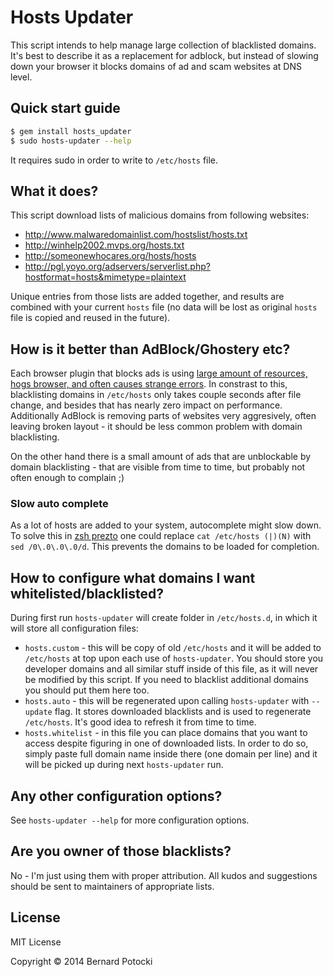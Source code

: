 # Hosts Updater

This script intends to help manage large collection of blacklisted domains. It's best to describe it as a replacement for adblock, but instead of slowing down your browser it blocks domains of ad and scam websites at DNS level.

## Quick start guide

```sh
$ gem install hosts_updater
$ sudo hosts-updater --help
```

It requires sudo in order to write to `/etc/hosts` file.

## What it does?

This script download lists of malicious domains from following websites:

- http://www.malwaredomainlist.com/hostslist/hosts.txt
- http://winhelp2002.mvps.org/hosts.txt
- http://someonewhocares.org/hosts/hosts
- http://pgl.yoyo.org/adservers/serverlist.php?hostformat=hosts&mimetype=plaintext

Unique entries from those lists are added together, and results are combined with your current `hosts` file (no data will be lost as original `hosts` file is copied and reused in the future).

## How is it better than AdBlock/Ghostery etc?

Each browser plugin that blocks ads is using [large amount of resources, hogs browser, and often causes strange errors](http://www.reddit.com/r/programming/comments/25j41u/adblock_pluss_effect_on_firefoxs_memory_usage/chhpomw). In constrast to this, blacklisting domains in `/etc/hosts` only takes couple seconds after file change, and besides that has nearly zero impact on performance. Additionally AdBlock is removing parts of websites very aggresively, often leaving broken layout - it should be less common problem with domain blacklisting.

On the other hand there is a small amount of ads that are unblockable by domain blacklisting - that are visible from time to time, but probably not often enough to complain ;)

### Slow auto complete

As a lot of hosts are added to your system, autocomplete might slow down. To solve this in [zsh prezto](https://github.com/sorin-ionescu/prezto) one could replace `cat /etc/hosts (|)(N)` with `sed /0\.0\.0\.0/d`. This prevents the domains to be loaded for completion. 

## How to configure what domains I want whitelisted/blacklisted?

During first run `hosts-updater` will create folder in `/etc/hosts.d`, in which it will store all configuration files:

- `hosts.custom` - this will be copy of old `/etc/hosts` and it will be added to `/etc/hosts` at top upon each use of `hosts-updater`. You should store you developer domains and all similar stuff inside of this file, as it will never be modified by this script. If you need to blacklist additional domains you should put them here too.
- `hosts.auto` - this will be regenerated upon calling `hosts-updater` with `--update` flag. It stores downloaded blacklists and is used to regenerate `/etc/hosts`. It's good idea to refresh it from time to time.
- `hosts.whitelist` - in this file you can place domains that you want to access despite figuring in one of downloaded lists. In order to do so, simply paste full domain name inside there (one domain per line) and it will be picked up during next `hosts-updater` run.

## Any other configuration options?

See `hosts-updater --help` for more configuration options.

## Are you owner of those blacklists?

No - I'm just using them with proper attribution. All kudos and suggestions should be sent to maintainers of appropriate lists.

## License

MIT License

Copyright © 2014 Bernard Potocki
